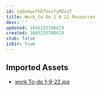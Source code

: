 ```yaml
---
id: Sq0o4ywfh07Uxx7yMZnzT
title: Work_to Do_1 9 22 Resources
desc: ''
updated: 1645225706419
created: 1645225706419
stub: false
isDir: true
---
```

## Imported Assets
- [work To-do 1-9-22.jpg](/assets/work-to-do-1-9-22-cYPqyTHKceV9.jpg)
